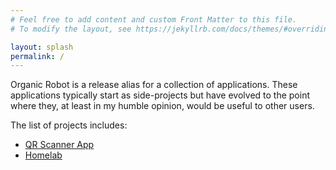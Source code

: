 ```yaml
---
# Feel free to add content and custom Front Matter to this file.
# To modify the layout, see https://jekyllrb.com/docs/themes/#overriding-theme-defaults

layout: splash
permalink: /
---
```


Organic Robot is a release alias for a collection of applications. These applications
typically start as side-projects but have evolved to the point where they, at least in
my humble opinion, would be useful to other users.

The list of projects includes:

* [QR Scanner App](/qr-scanner/)
* [Homelab](/homelab/)
